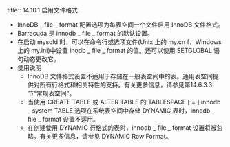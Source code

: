 title:: 14.10.1 启用文件格式

- InnoDB _ file _ format 配置选项为每表空间一个文件启用 InnoDB 文件格式。
- Barracuda 是 innodb _ file _ format 的默认设置。
- 在启动 mysqld 时，可以在命令行或选项文件(Unix 上的 my.cn f，Windows 上的 my.ini)中设置 inodb _ file _ format 的值。还可以使用 SETGLOBAL 语句动态更改它。
- 使用说明
	- InnoDB 文件格式设置不适用于存储在一般表空间中的表。通用表空间提供对所有行格式和相关特性的支持。有关更多信息，请参见第14.6.3.3节“常规表空间”。
	- 当使用 CREATE TABLE 或 ALTER TABLE 的 TABLESPACE [ = ] innodb _ system TABLE 选项在系统表空间中存储 DYNAMIC 表时，innodb _ file _ format 设置不适用。
	- 在创建使用 DYNAMIC 行格式的表时，innodb _ file _ format 设置将被忽略。有关更多信息，请参见 DYNAMIC Row Format。